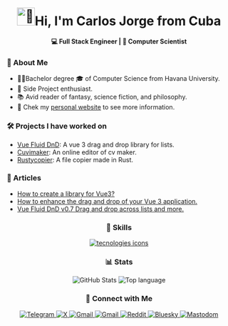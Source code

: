<h1 align="center"><img src="https://raw.githubusercontent.com/Tarikul-Islam-Anik/Animated-Fluent-Emojis/master/Emojis/Hand%20gestures/Waving%20Hand%20Light%20Skin%20Tone.png" alt="👋" width="40" height="40" />Hi, I'm Carlos Jorge from Cuba
</h1>
<p align="center">
 <b> <b> 💻 Full Stack Engineer </b>   |  <b> 🧪 Computer Scientist</b></b>
</p>

<!-- TODO add more information about me -->

### 🧑 About Me

- 👨‍💻Bachelor degree 🎓 of Computer Science from Havana University.
- 🚀 Side Project enthusiast.
- 📚 Avid reader of fantasy, science fiction, and philosophy.
- 💼 Chek my [personal website](https://carlosjorger.github.io/) to see more information.

### 🛠️ Projects I have worked on

- [Vue Fluid DnD](https://vue-fluid-dnd.netlify.app/): A vue 3 drag and drop library for lists.
- [Cuvimaker](https://cuvimaker.netlify.app/): An online editor of cv maker.
- [Rustycopier](https://github.com/carlosjorger/rustycopier): A file copier made in Rust.

### 📄 Articles

- [How to create a library for Vue3?](https://cucoders.dev/publicaciones/carlosjorger/como-crear-una-librer-a-para-vue3/)
- [How to enhance the drag and drop of your Vue 3 application.](https://medium.com/@rodriguezcuelloc/enhance-the-drag-and-drop-of-your-vue-3-application-46441cf1cea0)
- [Vue Fluid DnD v0.7 Drag and drop across lists and more.](https://dev.to/carlosjorger/vue-fluid-dnd-v07-drag-and-drop-across-lists-and-more-543k)

<h3 align="center">💪 Skills</h3>
<p align="center">
  <a href="https://skillicons.dev">
    <img src="https://skillicons.dev/icons?i=js,typescript,html,css,vue,astro,tailwind,npm,dotnet,cs,python,rust,git,github,windows,visualstudio,vscode,obsidian&perline=6"/ alt="tecnologies icons">
  </a>
</p>
<h3 align="center">📊 Stats</h3>
<p align="center">
  <img src="https://github-readme-stats-six-orpin-55.vercel.app/api?username=carlosjorger&show_icons=true&theme=dark"  alt="GitHub Stats"/>
  <img src="https://github-readme-stats.vercel.app/api/top-langs/?username=carlosjorger&layout=donut&theme=dark" alt="Top language"/>
</p>

<h3 align="center">🤝 Connect with Me</h3>

<p align="center">
  <a href="https://t.me/carlosjorger" target="_blank">
    <img src="https://img.shields.io/badge/Telegram-26A5E4?logo=telegram&logoColor=fff&style=for-the-badge" alt="Telegram">
  </a>
  <a href="https://x.com/carcu_ps" target="_blank">
    <img src="https://img.shields.io/badge/X-000?logo=x&logoColor=fff&style=for-the-badge" alt="X">
  </a>
  <a href="https://www.linkedin.com/in/carlosjorger" target="_blank">
    <img src="https://img.shields.io/badge/LinkedIn-0077B5?style=for-the-badge&logo=linkedin&logoColor=white" alt="Gmail">
  </a>
  <a href="mailto:rodriguezcuelloc@gmail.com" target="_blank">
    <img src="https://img.shields.io/badge/Gmail-EA4335?logo=gmail&logoColor=fff&style=for-the-badge" alt="Gmail">
  </a>
  <a href="https://www.reddit.com/user/carlosjorgerc/" target="_blank">
    <img src="https://img.shields.io/badge/Reddit-FF4500?logo=reddit&logoColor=fff&style=for-the-badge" alt="Reddit">
  </a>
  <a href="https://bsky.app/profile/carcu.bsky.social" target="_blank">
    <img src="https://img.shields.io/badge/Bluesky-0285FF?logo=bluesky&logoColor=fff&style=for-the-badge" alt="Bluesky">
  </a>
  <a href="https://mastodon.social/@carcu" target="_blank">
    <img src="https://img.shields.io/badge/Mastodom-6364FF?logo=mastodon&logoColor=fff&style=for-the-badge" alt="Mastodom">
  </a>
</p>

